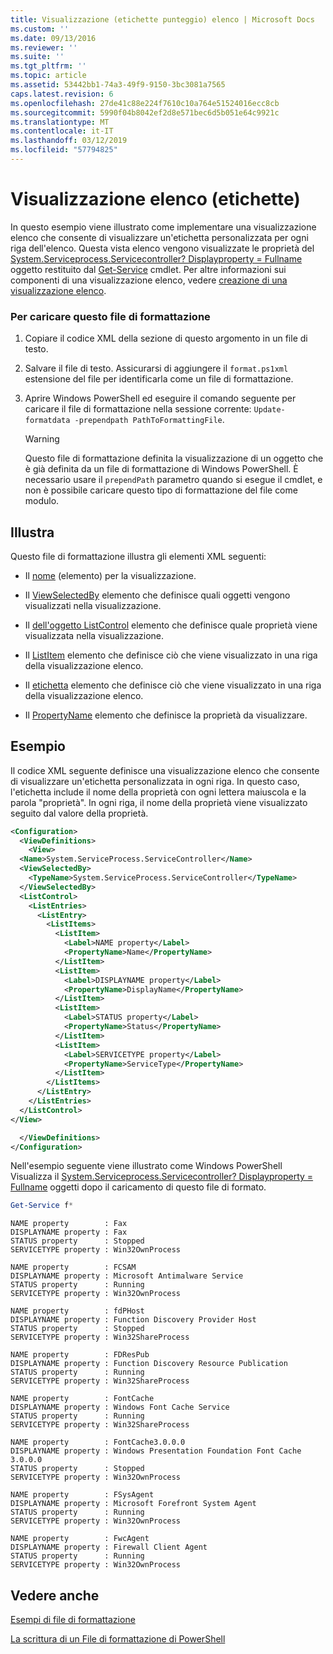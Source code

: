 ```yaml
---
title: Visualizzazione (etichette punteggio) elenco | Microsoft Docs
ms.custom: ''
ms.date: 09/13/2016
ms.reviewer: ''
ms.suite: ''
ms.tgt_pltfrm: ''
ms.topic: article
ms.assetid: 53442bb1-74a3-49f9-9150-3bc3081a7565
caps.latest.revision: 6
ms.openlocfilehash: 27de41c88e224f7610c10a764e51524016ecc8cb
ms.sourcegitcommit: 5990f04b8042ef2d8e571bec6d5b051e64c9921c
ms.translationtype: MT
ms.contentlocale: it-IT
ms.lasthandoff: 03/12/2019
ms.locfileid: "57794825"
---
```

# <a name="list-view-labels"></a>Visualizzazione elenco (etichette)

In questo esempio viene illustrato come implementare una visualizzazione elenco che consente di visualizzare un'etichetta personalizzata per ogni riga dell'elenco. Questa vista elenco vengono visualizzate le proprietà del [System.Serviceprocess.Servicecontroller? Displayproperty = Fullname](/dotnet/api/System.ServiceProcess.ServiceController) oggetto restituito dal [Get-Service](/powershell/module/Microsoft.PowerShell.Management/Get-Service) cmdlet. Per altre informazioni sui componenti di una visualizzazione elenco, vedere [creazione di una visualizzazione elenco](./creating-a-list-view.md).

### <a name="to-load-this-formatting-file"></a>Per caricare questo file di formattazione

1. Copiare il codice XML della sezione di questo argomento in un file di testo.

2. Salvare il file di testo. Assicurarsi di aggiungere il `format.ps1xml` estensione del file per identificarla come un file di formattazione.

3. Aprire Windows PowerShell ed eseguire il comando seguente per caricare il file di formattazione nella sessione corrente: `Update-formatdata -prependpath PathToFormattingFile`.

   > [!WARNING]
   > Questo file di formattazione definita la visualizzazione di un oggetto che è già definita da un file di formattazione di Windows PowerShell. È necessario usare il `prependPath` parametro quando si esegue il cmdlet, e non è possibile caricare questo tipo di formattazione del file come modulo.

## <a name="demonstrates"></a>Illustra

Questo file di formattazione illustra gli elementi XML seguenti:

- Il [nome](./name-element-for-view-format.md) (elemento) per la visualizzazione.

- Il [ViewSelectedBy](./viewselectedby-element-format.md) elemento che definisce quali oggetti vengono visualizzati nella visualizzazione.

- Il [dell'oggetto ListControl](./listcontrol-element-format.md) elemento che definisce quale proprietà viene visualizzata nella visualizzazione.

- Il [ListItem](./listitem-element-for-listitems-for-listcontrol-format.md) elemento che definisce ciò che viene visualizzato in una riga della visualizzazione elenco.

- Il [etichetta](./label-element-for-listitem-for-listcontrol-format.md) elemento che definisce ciò che viene visualizzato in una riga della visualizzazione elenco.

- Il [PropertyName](./propertyname-element-for-listitem-for-listcontrol-format.md) elemento che definisce la proprietà da visualizzare.

## <a name="example"></a>Esempio

Il codice XML seguente definisce una visualizzazione elenco che consente di visualizzare un'etichetta personalizzata in ogni riga. In questo caso, l'etichetta include il nome della proprietà con ogni lettera maiuscola e la parola "proprietà". In ogni riga, il nome della proprietà viene visualizzato seguito dal valore della proprietà.

```xml
<Configuration>
  <ViewDefinitions>
    <View>
  <Name>System.ServiceProcess.ServiceController</Name>
  <ViewSelectedBy>
    <TypeName>System.ServiceProcess.ServiceController</TypeName>
  </ViewSelectedBy>
  <ListControl>
    <ListEntries>
      <ListEntry>
        <ListItems>
          <ListItem>
            <Label>NAME property</Label>
            <PropertyName>Name</PropertyName>
          </ListItem>
          <ListItem>
            <Label>DISPLAYNAME property</Label>
            <PropertyName>DisplayName</PropertyName>
          </ListItem>
          <ListItem>
            <Label>STATUS property</Label>
            <PropertyName>Status</PropertyName>
          </ListItem>
          <ListItem>
            <Label>SERVICETYPE property</Label>
            <PropertyName>ServiceType</PropertyName>
          </ListItem>
        </ListItems>
      </ListEntry>
    </ListEntries>
  </ListControl>
</View>

  </ViewDefinitions>
</Configuration>
```

Nell'esempio seguente viene illustrato come Windows PowerShell Visualizza il [System.Serviceprocess.Servicecontroller? Displayproperty = Fullname](/dotnet/api/System.ServiceProcess.ServiceController) oggetti dopo il caricamento di questo file di formato.

```powershell
Get-Service f*
```

```output
NAME property        : Fax
DISPLAYNAME property : Fax
STATUS property      : Stopped
SERVICETYPE property : Win32OwnProcess

NAME property        : FCSAM
DISPLAYNAME property : Microsoft Antimalware Service
STATUS property      : Running
SERVICETYPE property : Win32OwnProcess

NAME property        : fdPHost
DISPLAYNAME property : Function Discovery Provider Host
STATUS property      : Stopped
SERVICETYPE property : Win32ShareProcess

NAME property        : FDResPub
DISPLAYNAME property : Function Discovery Resource Publication
STATUS property      : Running
SERVICETYPE property : Win32ShareProcess

NAME property        : FontCache
DISPLAYNAME property : Windows Font Cache Service
STATUS property      : Running
SERVICETYPE property : Win32ShareProcess

NAME property        : FontCache3.0.0.0
DISPLAYNAME property : Windows Presentation Foundation Font Cache 3.0.0.0
STATUS property      : Stopped
SERVICETYPE property : Win32OwnProcess

NAME property        : FSysAgent
DISPLAYNAME property : Microsoft Forefront System Agent
STATUS property      : Running
SERVICETYPE property : Win32OwnProcess

NAME property        : FwcAgent
DISPLAYNAME property : Firewall Client Agent
STATUS property      : Running
SERVICETYPE property : Win32OwnProcess
```

## <a name="see-also"></a>Vedere anche

[Esempi di file di formattazione](./examples-of-formatting-files.md)

[La scrittura di un File di formattazione di PowerShell](./writing-a-powershell-formatting-file.md)

